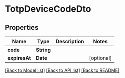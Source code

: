 # TotpDeviceCodeDto

## Properties
Name | Type | Description | Notes
------------ | ------------- | ------------- | -------------
**code** | **String** |  | 
**expiresAt** | **Date** |  | [optional] 

[[Back to Model list]](../README#documentation-for-models) [[Back to API list]](../README#documentation-for-api-endpoints) [[Back to README]](../README)


